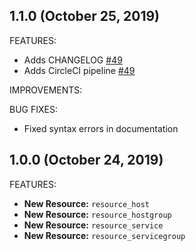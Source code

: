 ## 1.1.0 (October 25, 2019)

FEATURES:

* Adds CHANGELOG [#49](https://github.com/devopsdunkin/terraform-provider-nagios/pull/49)
* Adds CircleCI pipeline [#49](https://github.com/devopsdunkin/terraform-provider-nagios/pull/49)

IMPROVEMENTS:

BUG FIXES:

* Fixed syntax errors in documentation

## 1.0.0 (October 24, 2019)

FEATURES:

* **New Resource:** `resource_host`
* **New Resource:** `resource_hostgroup`
* **New Resource:** `resource_service`
* **New Resource:** `resource_servicegroup`